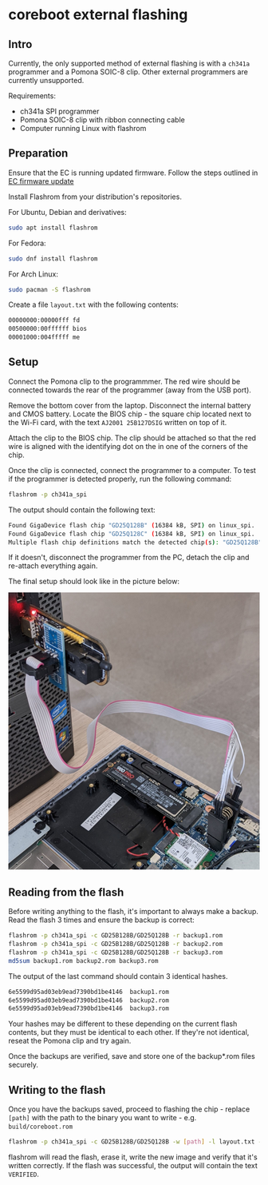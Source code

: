 # coreboot external flashing

## Intro

Currently, the only supported method of external flashing is with a `ch341a`
programmer and a Pomona SOIC-8 clip. Other external programmers are currently
unsupported.

Requirements:

- ch341a SPI programmer
- Pomona SOIC-8 clip with ribbon connecting cable
- Computer running Linux with flashrom

## Preparation

Ensure that the EC is running updated firmware. Follow the steps outlined in
[EC firmware update](../ec_update)

Install Flashrom from your distribution's repositories.

For Ubuntu, Debian and derivatives:

```bash
sudo apt install flashrom
```

For Fedora:

```bash
sudo dnf install flashrom
```

For Arch Linux:

```bash
sudo pacman -S flashrom
```

Create a file `layout.txt` with the following contents:

```bash
00000000:00000fff fd
00500000:00ffffff bios
00001000:004fffff me
```

## Setup

Connect the Pomona clip to the programmmer. The red wire should be connected
towards the rear of the programmer (away from the USB port).

Remove the bottom cover from the laptop. Disconnect the internal battery and
CMOS battery. Locate the BIOS chip - the square chip located next to the Wi-Fi
card, with the text `AJ2001 25B127DSIG` written on top of it.

Attach the clip to the BIOS chip. The clip should be attached so that the red
wire is aligned with the identifying dot on the in one of the corners of the
chip.

Once the clip is connected, connect the programmer to a computer. To test
if the programmer is detected properly, run the following command:

```bash
flashrom -p ch341a_spi
```

The output should contain the following text:

```bash
Found GigaDevice flash chip "GD25Q128B" (16384 kB, SPI) on linux_spi.
Found GigaDevice flash chip "GD25Q128C" (16384 kB, SPI) on linux_spi.
Multiple flash chip definitions match the detected chip(s): "GD25Q128B", "GD25Q128C"
```

If it doesn't, disconnect the programmer from the PC, detach the clip and
re-attach everything again.

The final setup should look like in the picture below:

![ch341a attachment](images/setup.jpg)

## Reading from the flash

Before writing anything to the flash, it's important to always make a backup.
Read the flash 3 times and ensure the backup is correct:

```bash
flashrom -p ch341a_spi -c GD25B128B/GD25Q128B -r backup1.rom
flashrom -p ch341a_spi -c GD25B128B/GD25Q128B -r backup2.rom
flashrom -p ch341a_spi -c GD25B128B/GD25Q128B -r backup3.rom
md5sum backup1.rom backup2.rom backup3.rom
```

The output of the last command should contain 3 identical hashes.

```bash
6e5599d95ad03eb9ead7390bd1be4146  backup1.rom
6e5599d95ad03eb9ead7390bd1be4146  backup2.rom
6e5599d95ad03eb9ead7390bd1be4146  backup3.rom
```

Your hashes may be different to these depending on the current flash
contents, but they must be identical to each other. If they're not identical,
reseat the Pomona clip and try again.

Once the backups are verified, save and store one of the backup*.rom files
securely.

## Writing to the flash

Once you have the backups saved, proceed to flashing the chip - replace
`[path]` with the path to the binary you want to write - e.g. `build/coreboot.rom`

```bash
flashrom -p ch341a_spi -c GD25B128B/GD25Q128B -w [path] -l layout.txt -i bios
```

flashrom will read the flash, erase it, write the new image and verify that
it's written correctly. If the flash was successful, the output will contain the
text `VERIFIED`.
